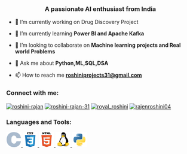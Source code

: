 <h3 align="center">A passionate AI enthusiast from India</h3>

- 🔭 I’m currently working on Drug Discovery Project


- 🌱 I’m currently learning **Power BI and Apache Kafka**

- 👯 I’m looking to collaborate on **Machine learning projects and Real world Problems**

- 💬 Ask me about  **Python,ML,SQL,DSA** 

- 📫 How to reach me **roshiniprojects31@gmail.com**

<h3 align="left">Connect with me:</h3>
<p align="left">
<a href="https://linkedin.com/in/roshini-rajan" target="blank"><img align="center" src="https://raw.githubusercontent.com/rahuldkjain/github-profile-readme-generator/master/src/images/icons/Social/linked-in-alt.svg" alt="roshini-rajan" height="30" width="40" /></a>
<a href="https://kaggle.com/roshini-rajan-31" target="blank"><img align="center" src="https://raw.githubusercontent.com/rahuldkjain/github-profile-readme-generator/master/src/images/icons/Social/kaggle.svg" alt="roshini-rajan-31" height="30" width="40" /></a>
<a href="https://instagram.com/royal_roshini" target="blank"><img align="center" src="https://raw.githubusercontent.com/rahuldkjain/github-profile-readme-generator/master/src/images/icons/Social/instagram.svg" alt="royal_roshini" height="30" width="40" /></a>
<a href="https://www.codechef.com/users/rajenroshini04" target="blank"><img align="center" src="https://cdn.jsdelivr.net/npm/simple-icons@3.1.0/icons/codechef.svg" alt="rajenroshini04" height="30" width="40" /></a>
</p>

<h3 align="left">Languages and Tools:</h3>
<p align="left"> <a href="https://www.cprogramming.com/" target="_blank" rel="noreferrer"> <img src="https://raw.githubusercontent.com/devicons/devicon/master/icons/c/c-original.svg" alt="c" width="40" height="40"/> </a> <a href="https://www.w3schools.com/css/" target="_blank" rel="noreferrer"> <img src="https://raw.githubusercontent.com/devicons/devicon/master/icons/css3/css3-original-wordmark.svg" alt="css3" width="40" height="40"/> </a> <a href="https://www.w3.org/html/" target="_blank" rel="noreferrer"> <img src="https://raw.githubusercontent.com/devicons/devicon/master/icons/html5/html5-original-wordmark.svg" alt="html5" width="40" height="40"/> </a> <a href="https://www.linux.org/" target="_blank" rel="noreferrer"> <img src="https://raw.githubusercontent.com/devicons/devicon/master/icons/linux/linux-original.svg" alt="linux" width="40" height="40"/> </a> <a href="https://www.python.org" target="_blank" rel="noreferrer"> <img src="https://raw.githubusercontent.com/devicons/devicon/master/icons/python/python-original.svg" alt="python" width="40" height="40"/> </a> </p>
